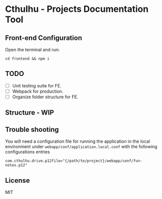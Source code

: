 # Cthulhu - Projects Documentation Tool

## Front-end Configuration

Open the terminal and run:

```
cd frontend && npm i
```

## TODO

- [ ] Unit testing suite for FE.
- [ ] Webpack for production.
- [ ] Organize folder structure for FE.

## Structure - WIP

## Trouble shooting

You will need a configuration file for running the application in the local environment under `webapp/conf/application.local.conf` with the following configurations entries

```
com.cthulhu.drive.p12file="{/path/to/project}/webapp/conf/fun-notes.p12"
```

## License

MIT
